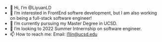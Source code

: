 - 👋 Hi, I’m @LiyuanLD
- 👀 I’m interested in FrontEnd softwre development, but I am also working on being a full-stack software engineer!
- 🌱 I’m currently pursuing my Master Degree in UCSD.
- 💞️ I’m looking to 2022 Summer Intnernship on software engineer.
- 📫 How to reach me: 
              Email: l1lin@ucsd.edu

<!---
LiyuanLD/LiyuanLD is a ✨ special ✨ repository because its `README.md` (this file) appears on your GitHub profile.
You can click the Preview link to take a look at your changes.
--->
